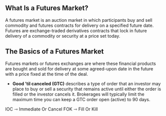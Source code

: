 ## What Is a Futures Market?

A futures market is an auction market in which participants buy and sell commodity and futures contracts for delivery on a specified future date. Futures are exchange-traded derivatives contracts that lock in future delivery of a commodity or security at a price set today.

## The Basics of a Futures Market

Futures markets or futures exchanges are where these financial products are bought and sold for delivery at some agreed-upon date in the future with a price fixed at the time of the deal.

- **Good ’til canceled (GTC)** describes a type of order that an investor may place to buy or sell a security that remains active until either the order is filled or the investor cancels it. Brokerages will typically limit the maximum time you can keep a GTC order open (active) to 90 days. 

IOC ⇾ Immediate Or Cancel
FOK ⇾ Fill Or Kill
